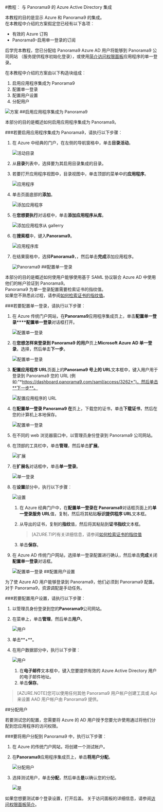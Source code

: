 <properties 
    pageTitle="教程︰ Azure Active Directory 集成与 Panorama9 |Microsoft Azure" 
    description="了解如何使用 Panorama9 Azure Active Directory 以启用单一登录、 自动化资源调配，以及更多 ！" 
    services="active-directory" 
    authors="jeevansd"  
    documentationCenter="na" 
    manager="femila"/>
<tags 
    ms.service="active-directory" 
    ms.devlang="na" 
    ms.topic="article" 
    ms.tgt_pltfrm="na" 
    ms.workload="identity" 
    ms.date="09/29/2016" 
    ms.author="jeedes" />

#<a name="tutorial-azure-active-directory-integration-with-panorama9"></a>教程︰ 与 Panorama9 的 Azure Active Directory 集成
  
本教程的目的是显示 Azure 和 Panorama9 的集成。  
在本教程中介绍的方案假定您已经有以下各项︰

-   有效的 Azure 订购
-   Panorama9-启用单一登录的订阅
  
后学完本教程，您已分配给 Panorama9 Azure AD 用户将能够到 Panorama9 公司网站 （服务提供程序初始化登录），或使用[简介访问权限面板](active-directory-saas-access-panel-introduction.md)应用程序的单一登录。
  
在本教程中介绍的方案由以下构造块组成︰

1.  启用应用程序集成为 Panorama9
2.  配置单一登录
3.  配置用户设置
4.  分配用户

![方案](./media/active-directory-saas-panorama9-tutorial/IC790016.png "方案")
##<a name="enabling-the-application-integration-for-panorama9"></a>启用应用程序集成为 Panorama9
  
本部分的目的是概述如何启用应用程序集成为 Panorama9。

###<a name="to-enable-the-application-integration-for-panorama9-perform-the-following-steps"></a>若要启用应用程序集成为 Panorama9，请执行以下步骤︰

1.  在 Azure 中经典的门户，在左侧的导航窗格中，单击**目录活动**。

    ![活动目录](./media/active-directory-saas-panorama9-tutorial/IC700993.png "活动目录")

2.  从**目录**列表中，选择要为其启用目录集成的目录。

3.  若要打开应用程序视图中，目录视图中，单击顶部的菜单中的**应用程序**。

    ![应用程序](./media/active-directory-saas-panorama9-tutorial/IC700994.png "应用程序")

4.  单击页面底部的**添加**。

    ![添加应用程序](./media/active-directory-saas-panorama9-tutorial/IC749321.png "添加应用程序")

5.  在**您想要执行**对话框中，单击**添加应用程序从库**。

    ![添加应用程序从 gallerry](./media/active-directory-saas-panorama9-tutorial/IC749322.png "添加应用程序从 gallerry")

6.  在**搜索框**中，键入**Panorama9**。

    ![应用程序库](./media/active-directory-saas-panorama9-tutorial/IC790017.png "应用程序库")

7.  在结果窗格中，选择**Panorama9**，，然后单击**完成**添加应用程序。

    ![Panorama9](./media/active-directory-saas-panorama9-tutorial/IC790018.png "Panorama9")
##<a name="configuring-single-sign-on"></a>配置单一登录
  
本部分的目的是概述如何使用户能够使用基于 SAML 协议联合 Azure AD 中使用他们的帐户验证到 Panorama9。  
Panorama9 为单一登录配置需要检索证书的指纹值。  
如果您不熟悉此过程，请参阅[如何检索证书的指纹值](http://youtu.be/YKQF266SAxI)。

###<a name="to-configure-single-sign-on-perform-the-following-steps"></a>若要配置单一登录，请执行以下步骤︰

1.  在 Azure 传统门户网站，在**Panorama9**应用程序集成页上，单击**配置单一登录****配置单一登录**对话框打开。

    ![配置单一登录](./media/active-directory-saas-panorama9-tutorial/IC790019.png "配置单一登录")

2.  在**您想怎样来登录到 Panorama9 的用户**页上**Microsoft Azure AD 单一登录**，选择，然后单击**下一步**。

    ![配置单一登录](./media/active-directory-saas-panorama9-tutorial/IC790020.png "配置单一登录")

3.  **配置应用程序 URL**页面上的**Panorama9 号上的 URL**文本框中，键入用户用于登录到 Panorama9 您的 URL (例如:"*https://dashboard.panorama9.com/saml/access/3262*")，然后单击**下一步**。

    ![配置应用程序的 URL](./media/active-directory-saas-panorama9-tutorial/IC790021.png "配置应用程序的 URL")

4.  在**配置单一登录 Panorama9 在**页上，下载您的证书，单击**下载证书**，然后在您的计算机上本地保存。

    ![配置单一登录](./media/active-directory-saas-panorama9-tutorial/IC790022.png "配置单一登录")

5.  在不同的 web 浏览器窗口中，以管理员身份登录到 Panorama9 公司网站。

6.  在顶部的工具栏中，单击**管理**，然后单击**扩展**。

    ![扩展](./media/active-directory-saas-panorama9-tutorial/IC790023.png "扩展")

7.  在**扩展名**对话框中，单击**单一登录**。

    ![单一登录](./media/active-directory-saas-panorama9-tutorial/IC790024.png "单一登录")

8.  在**设置**部分中，执行以下步骤︰

    ![设置](./media/active-directory-saas-panorama9-tutorial/IC790025.png "设置")

    1.  在 Azure 经典门户中，在**配置单一登录在 Panorama9**对话框页面上的**单一登录服务 URL**值，复制，然后将其粘贴**标识提供程序 URL**文本框。
    2.  从导出的证书，复制的**指纹**值，然后将其粘贴到**证书指纹**文本框。  

        >[AZURE.TIP]有关详细信息，请参阅[如何检索证书的指纹值](http://youtu.be/YKQF266SAxI)

    3.  单击**保存**。

9.  在 Azure AD 传统门户网站，选择单一登录配置进行确认，然后单击**完成**关闭**配置单一登录**对话框。

    ![配置单一登录](./media/active-directory-saas-panorama9-tutorial/IC790026.png "配置单一登录")
##<a name="configuring-user-provisioning"></a>配置用户设置
  
为了使 Azure AD 用户能够登录到 Panorama9，他们必须到 Panorama9 配置。  
对于 Panorama9，资源调配是手动任务。

###<a name="to-configure-user-provisioning-perform-the-following-steps"></a>若要配置用户设置，请执行以下步骤︰

1.  以管理员身份登录到您的**Panorama9**公司网站。

2.  在菜单上，单击**管理**，然后单击**用户**。

    ![用户](./media/active-directory-saas-panorama9-tutorial/IC790027.png "用户")

3.  单击**+**。

4.  在用户数据部分中，执行以下步骤︰

    ![用户](./media/active-directory-saas-panorama9-tutorial/IC790028.png "用户")

    1.  在**电子邮件**文本框中，键入您要提供有效的 Azure Active Directory 用户的电子邮件地址。
    2.  单击**保存**。

>[AZURE.NOTE]您可以使用任何其他 Panorama9 用户帐户创建工具或 Api 来设置 AAD 用户帐户由 Panorama9 提供。

##<a name="assigning-users"></a>分配用户
  
若要测试您的配置，您需要将 Azure 的 AD 用户授予您要允许使用通过将他们分配到您应用程序的访问权限。

###<a name="to-assign-users-to-panorama9-perform-the-following-steps"></a>要将用户分配到 Panorama9 中，执行以下步骤︰

1.  在 Azure 的传统门户网站，将创建一个测试帐户。

2.  在**Panorama9**应用程序集成页上，单击**将用户分配**。

    ![分配用户](./media/active-directory-saas-panorama9-tutorial/IC790029.png "分配用户")

3.  选择测试用户，单击**分配**，然后单击**是**以确认您的分配。

    ![是](./media/active-directory-saas-panorama9-tutorial/IC767830.png "是")
  
如果您想要测试单个登录设置，打开后盖。 关于访问面板的详细信息，请参阅[访问权限面板简介](active-directory-saas-access-panel-introduction.md)。